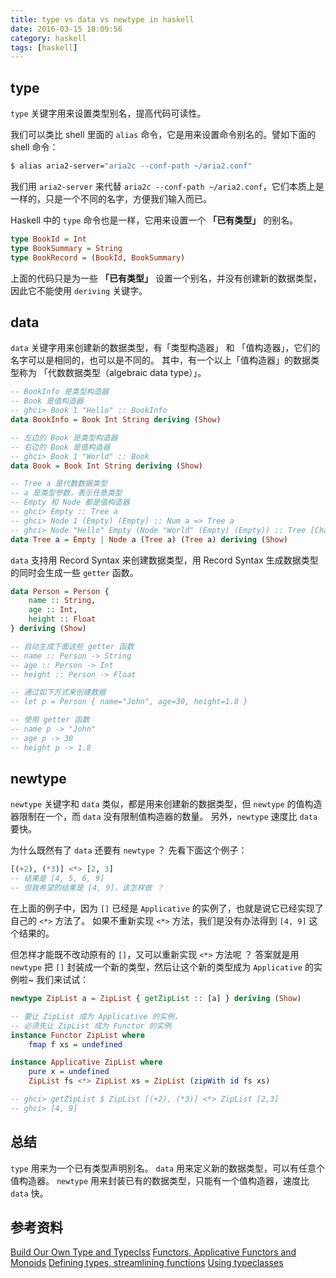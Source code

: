```yaml
---
title: type vs data vs newtype in haskell
date: 2016-03-15 18:09:56
category: haskell
tags: [haskell]
---
```


## type

`type` 关键字用来设置类型别名，提高代码可读性。

我们可以类比 shell 里面的 `alias` 命令，它是用来设置命令别名的。譬如下面的 shell 命令：

```bash
$ alias aria2-server="aria2c --conf-path ~/aria2.conf"
```

我们用 `aria2-server` 来代替 `aria2c --conf-path ~/aria2.conf`，它们本质上是一样的，只是一个不同的名字，方便我们输入而已。

Haskell 中的 `type` 命令也是一样，它用来设置一个 **「已有类型」** 的别名。

```hs
type BookId = Int
type BookSummary = String
type BookRecord = (BookId, BookSummary)
```

上面的代码只是为一些 **「已有类型」** 设置一个别名，并没有创建新的数据类型，因此它不能使用 `deriving` 关键字。

## data

`data` 关键字用来创建新的数据类型，有「类型构造器」 和 「值构造器」，它们的名字可以是相同的，也可以是不同的。
其中，有一个以上「值构造器」的数据类型称为 「代数数据类型（algebraic data type）」。

```hs
-- BookInfo 是类型构造器
-- Book 是值构造器
-- ghci> Book 1 "Hello" :: BookInfo
data BookInfo = Book Int String deriving (Show)

-- 左边的 Book 是类型构造器
-- 右边的 Book 是值构造器
-- ghci> Book 1 "World" :: Book
data Book = Book Int String deriving (Show)

-- Tree a 是代数数据类型
-- a 是类型参数，表示任意类型
-- Empty 和 Node 都是值构造器
-- ghci> Empty :: Tree a
-- ghci> Node 1 (Empty) (Empty) :: Num a => Tree a
-- ghci> Node "Hello" Empty (Node "World" (Empty) (Empty)) :: Tree [Char]
data Tree a = Empty | Node a (Tree a) (Tree a) deriving (Show)
```

`data` 支持用 Record Syntax 来创建数据类型，用 Record Syntax 生成数据类型的同时会生成一些 `getter` 函数。

```hs
data Person = Person {
    name :: String,
    age :: Int,
    height :: Float
} deriving (Show)

-- 自动生成下面这些 getter 函数
-- name :: Person -> String
-- age :: Person -> Int
-- height :: Person -> Float

-- 通过如下方式来创建数据
-- let p = Person { name="John", age=30, height=1.8 }

-- 使用 getter 函数
-- name p -> "John"
-- age p -> 30
-- height p -> 1.8
```

## newtype

`newtype` 关键字和 `data` 类似，都是用来创建新的数据类型，但 `newtype` 的值构造器限制在一个，而 `data` 没有限制值构造器的数量。
另外，`newtype` 速度比 `data` 要快。

为什么既然有了 `data` 还要有 `newtype` ？ 先看下面这个例子：

```hs
[(+2), (*3)] <*> [2, 3]
-- 结果是 [4, 5, 6, 9]
-- 但我希望的结果是 [4, 9]，该怎样做 ？
```

在上面的例子中，因为 `[]` 已经是 `Applicative` 的实例了，也就是说它已经实现了自己的 `<*>` 方法了。
如果不重新实现 `<*>` 方法，我们是没有办法得到 `[4, 9]` 这个结果的。

但怎样才能既不改动原有的 `[]`，又可以重新实现 `<*>` 方法呢 ？
答案就是用 `newtype` 把 `[]` 封装成一个新的类型，然后让这个新的类型成为 `Applicative` 的实例啦~
我们来试试：

```hs
newtype ZipList a = ZipList { getZipList :: [a] } deriving (Show)

-- 要让 ZipList 成为 Applicative 的实例，
-- 必须先让 ZipList 成为 Functor 的实例
instance Functor ZipList where
    fmap f xs = undefined

instance Applicative ZipList where
    pure x = undefined
    ZipList fs <*> ZipList xs = ZipList (zipWith id fs xs)

-- ghci> getZipList $ ZipList [(+2), (*3)] <*> ZipList [2,3]
-- ghci> [4, 9]
```

## 总结

`type` 用来为一个已有类型声明别名。
`data` 用来定义新的数据类型，可以有任意个值构造器。
`newtype` 用来封装已有的数据类型，只能有一个值构造器，速度比 `data` 快。


## 参考资料

[Build Our Own Type and Typeclss](http://learnyoua.haskell.sg/content/zh-cn/ch08/build-our-own-type-and-typeclass.html)
[Functors, Applicative Functors and Monoids](http://learnyouahaskell.com/functors-applicative-functors-and-monoids)
[Defining types, streamlining functions](http://cnhaskell.com/chp/3.html)
[Using typeclasses](http://cnhaskell.com/chp/6.html)
